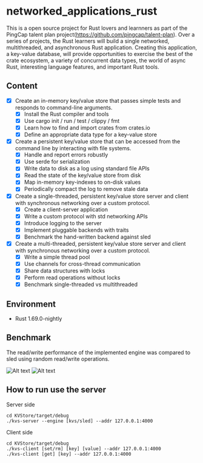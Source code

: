 # networked_applications_rust
This is a open source project for Rust lovers and learnners as part of the PingCap talent plan project(https://github.com/pingcap/talent-plan). Over a series of projects, the Rust learners will  build a single networked, multithreaded, and asynchronous Rust application. Creating this application, a key-value database, will provide opportunities to exercise the best of the crate ecosystem, a variety of concurrent data types, the world of async Rust, interesting language features, and important Rust tools.

## Content

- [x] Create an in-memory key/value store that passes simple tests and responds to command-line arguments.
  - [x] Install the Rust compiler and tools
  - [x] Use cargo init / run / test / clippy / fmt
  - [x] Learn how to find and import crates from crates.io
  - [x] Define an appropriate data type for a key-value store

- [x] Create a persistent key/value store that can be accessed from the command line by interacting with file systems.
  - [x] Handle and report errors robustly
  - [x] Use serde for serialization
  - [x] Write data to disk as a log using standard file APIs
  - [x] Read the state of the key/value store from disk
  - [x] Map in-memory key-indexes to on-disk values
  - [x] Periodically compact the log to remove stale data
  
- [x] Create a single-threaded, persistent key/value store server and client with synchronous networking over a custom protocol.
  - [x] Create a client-server application
  - [x] Write a custom protocol with std networking APIs
  - [x] Introduce logging to the server
  - [x] Implement pluggable backends with traits
  - [x] Benchmark the hand-written backend against sled

- [x] Create a multi-threaded, persistent key/value store server and client with synchronous networking over a custom protocol.
  - [x] Write a simple thread pool
  - [x] Use channels for cross-thread communication
  - [x] Share data structures with locks
  - [x] Perform read operations without locks
  - [x] Benchmark single-threaded vs multithreaded

## Environment

- Rust 1.69.0-nightly

## Benchmark
The read/write performance of the implemented engine was compared to sled using random read/write operations.

<img src="https://github.com/ZihaoLiu0927/networked_applications_rust/KVStore/img/random_read.png" alt="Alt text" title="Random read">

<img src="https://github.com/ZihaoLiu0927/networked_applications_rust/KVStore/img/random_write.png" alt="Alt text" title="Random write">

## How to run use the server

Server side
```
cd KVStore/target/debug
./kvs-server --engine [kvs/sled] --addr 127.0.0.1:4000
```

Client side
```
cd KVStore/target/debug
./kvs-client [set/rm] [key] [value] --addr 127.0.0.1:4000
./kvs-client [get] [key] --addr 127.0.0.1:4000
```



